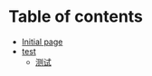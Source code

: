 # Table of contents

* [Initial page](README.md)
* [test](test/README.md)
  * [测试](test/ce-shi.md)

